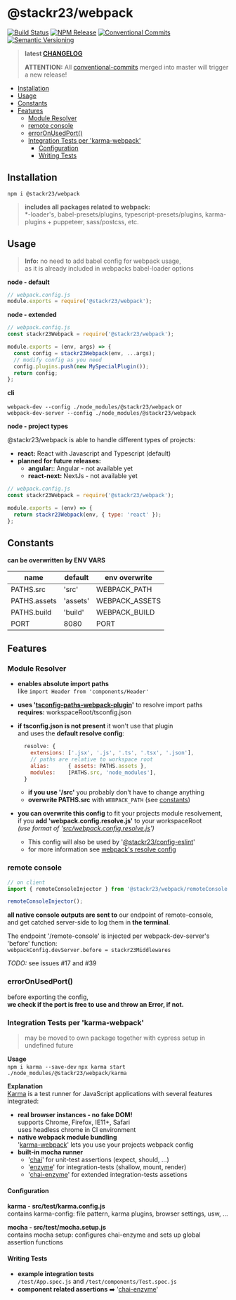 # @stackr23/webpack

[![Build Status](https://travis-ci.com/stackr23/webpack.svg?token=9j4kv11sMyqyMRAPNQXm&branch=master)](https://travis-ci.com/stackr23/webpack)
[![NPM Release](https://img.shields.io/npm/v/%40stackr23%2Fwebpack.svg?style=flat)](https://www.npmjs.com/package/%40stackr23%2Fwebpack)
[![Conventional Commits](https://img.shields.io/badge/✔-Conventional%20Commits-blue.svg)](https://conventionalcommits.org)
[![Semantic Versioning](https://img.shields.io/badge/%20%20%F0%9F%93%A6%F0%9F%9A%80-semantic--release-blue.svg)](https://semver.org/)

> **latest [CHANGELOG](https://github.com/stackr23/webpack/blob/master/CHANGELOG.md)**
>
> **ATTENTION:** All [conventional-commits](https://conventionalcommits.org) merged into master will trigger a new release!

- [Installation](#installation)
- [Usage](#usage)
- [Constants](#constants)
- [Features](#features)
  - [Module Resolver](#module-resolver)
  - [remote console](#remote-console)
  - [errorOnUsedPort()](#erroronusedport)
  - [Integration Tests per 'karma-webpack'](#integration-tests-per-karma-webpack)
    - [Configuration](#configuration)
    - [Writing Tests](#writing-tests)

## Installation

`npm i @stackr23/webpack`

> **includes all packages related to webpack:**  
> \*-loader's, babel-presets/plugins, typescript-presets/plugins, karma-plugins + puppeteer, sass/postcss, etc.

## Usage

> **Info:** no need to add babel config for webpack usage,  
> as it is already included in webpacks babel-loader options

**node - default**

```javascript
// webpack.config.js
module.exports = require('@stackr23/webpack');
```

**node - extended**

```jsx
// webpack.config.js
const stackr23Webpack = require('@stackr23/webpack');

module.exports = (env, args) => {
  const config = stackr23Webpack(env, ...args);
  // modify config as you need
  config.plugins.push(new MySpecialPlugin());
  return config;
};
```

**cli**

`webpack-dev --config ./node_modules/@stackr23/webpack` or  
`webpack-dev-server --config ./node_modules/@stackr23/webpack`

**node - project types**

@stackr23/webpack is able to handle different types of projects:

- **react:** React with Javascript and Typescript (default)
- **planned for future releases:**
  - **angular:**: Angular - not available yet
  - **react-next:** NextJs - not available yet

```js
// webpack.config.js
const stackr23Webpack = require('@stackr23/webpack');

module.exports = (env) => {
  return stackr23Webpack(env, { type: 'react' });
};
```

## Constants

**can be overwritten by ENV VARS**

| name         | default  | env overwrite  |
| ------------ | -------- | -------------- |
| PATHS.src    | 'src'    | WEBPACK_PATH   |
| PATHS.assets | 'assets' | WEBPACK_ASSETS |
| PATHS.build  | 'build'  | WEBPACK_BUILD  |
| PORT         | 8080     | PORT           |

## Features

### Module Resolver

- **enables absolute import paths**  
  like `import Header from 'components/Header'`

- **uses '[tsconfig-paths-webpack-plugin](https://github.com/dividab/tsconfig-paths-webpack-plugin#readme)'** to resolve import paths  
  **requires:** workspaceRoot/tsconfig.json
- **if tsconfig.json is not present** it won't use that plugin  
  and uses the **default resolve config**:

  ```js
    resolve: {
      extensions: ['.jsx', '.js', '.ts', '.tsx', '.json'],
      // paths are relative to workspace root
      alias:      { assets: PATHS.assets },
      modules:    [PATHS.src, 'node_modules'],
    }
  ```

  - **if you use '/src'** you probably don't have to change anything
  - **overwrite PATHS.src** with `WEBPACK_PATH` (see [constants](#constants))

- **you can overwrite this config** to fit your projects module resolvement,  
  if you **add 'webpack.config.resolve.js'** to your workspaceRoot  
  _(use format of '[src/webpack.config.resolve.js](https://github.com/stackr23/webpack/blob/master/src/webpack.config.resolve.js)')_
  - This config will also be used by '[@stackr23/config-eslint](https://github.com/stackr23/config-eslint)'
  - for more information see [webpack's resolve config](https://webpack.js.org/configuration/resolve/)

### remote console

```javascript
// on client
import { remoteConsoleInjector } from '@stackr23/webpack/remoteConsole';

remoteConsoleInjector();
```

**all native console outputs are sent to** our endpoint of remote-console,  
and get catched server-side to log them in **the terminal**.

The endpoint '/remote-console' is injected per webpack-dev-server's 'before' function:  
`webpackConfig.devServer.before = stackr23Middlewares`

_TODO:_ see issues #17 and #39

### errorOnUsedPort()

before exporting the config,  
**we check if the port is free to use and throw an Error, if not.**

### Integration Tests per 'karma-webpack'

> may be moved to own package together with cypress setup in undefined future

**Usage**  
`npm i karma --save-dev`
`npx karma start ./node_modules/@stackr23/webpack/karma`

**Explanation**  
[Karma](https://karma-runner.github.io/latest/index.html) is a test runner for JavaScript applications with several features integrated:

- **real browser instances - no fake DOM!**  
  supports Chrome, Firefox, IE11+, Safari  
  uses headless chrome in CI environment
- **native webpack module bundling**  
  '[karma-webpack](https://github.com/webpack-contrib/karma-webpack)' lets you use your projects webpack config
- **built-in mocha runner**
  - '[chai](https://github.com/chaijs/chai)' for unit-test assertions (expect, should, ...)
  - '[enzyme](https://github.com/airbnb/enzyme)' for integration-tests (shallow, mount, render)
  - '[chai-enzyme](https://github.com/producthunt/chai-enzyme)' for extended integration-tests assetions

#### Configuration

**karma - src/test/karma.config.js**  
contains karma-config: file pattern, karma plugins, browser settings, usw, ...

**mocha - src/test/mocha.setup.js**  
contains mocha setup: configures chai-enzyme and sets up global assertion functions

#### Writing Tests

- **example integration tests**  
  `/test/App.spec.js` and `/test/components/Test.spec.js`
- **component related assertions** ➡️ '[chai-enzyme](https://github.com/producthunt/chai-enzyme)'

